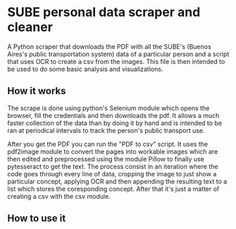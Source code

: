 # SUBE personal data scraper and cleaner

A Python scraper that downloads the PDF with all the SUBE's (Buenos Aires's public transportation system) data of a particular person and a script that uses OCR to create a csv from the images. This file is then intended to be used to do some basic analysis and visualizations.

## How it works

The scrape is done using python's Selenium module which opens the browser, fill the credentials and then downloads the pdf. It allows a much faster collection of the data than by doing it by hand and is intended to be ran at periodical intervals to track the person's public transport use.

After you get the PDF you can run the "PDF to csv" script. It uses the pdf2image module to convert the pages into workable images which are then edited and preprocessed using the module Pillow to finally use pytesseract to get the text. The process consist in an iteration where the code goes through every line of data, cropping the image to just show a particular concept, applying OCR and then appending the resulting text to a list which stores the coresponding concept. After that it's just a matter of creating a csv with the csv module.

## How to use it

